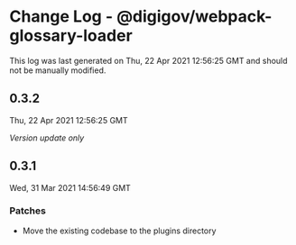 # Change Log - @digigov/webpack-glossary-loader

This log was last generated on Thu, 22 Apr 2021 12:56:25 GMT and should not be manually modified.

## 0.3.2
Thu, 22 Apr 2021 12:56:25 GMT

_Version update only_

## 0.3.1
Wed, 31 Mar 2021 14:56:49 GMT

### Patches

- Move the existing codebase to the plugins directory

